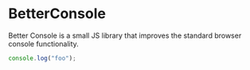 BetterConsole
=============

Better Console is a small JS library that improves the standard browser console functionality.

```javascript
console.log("foo");
```
